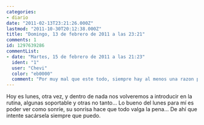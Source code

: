 ```yaml
---
categories:
- diario
date: "2011-02-13T23:21:26.000Z"
lastmod: "2011-10-30T20:12:38.000Z"
title: "Domingo, 13 de febrero de 2011 a las 23:21"
comments: 1
id: 1297639286
commentList:
- date: "Martes, 15 de febrero de 2011 a las 21:23"
  ident: "1"
  user: "Chevi"
  color: "eb0000"
  comment: "Por muy mal que este todo, siempre hay al menos una razon para continuar :)"
---
```


Hoy es lunes, otra vez, y dentro de nada nos volveremos a introducir en la rutina, algunas soportable y otras no tanto... Lo bueno del lunes para mí es poder ver como sonríe, su sonrisa hace que todo valga la pena... De ahí que intente sacársela siempre que puedo.